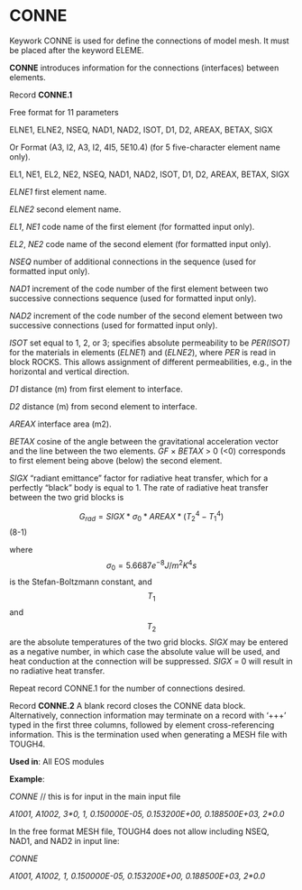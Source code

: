 # CONNE

Keywork CONNE is used for define the connections of model mesh. It must be placed after the keyword ELEME.

**CONNE**            introduces information for the connections (interfaces) between elements.

Record **CONNE.1**

&#x20;                       Free format for 11 parameters

&#x20;                       ELNE1, ELNE2, NSEQ, NAD1, NAD2, ISOT, D1, D2, AREAX, BETAX, SIGX

&#x20;                       Or Format (A3, I2, A3, I2, 4I5, 5E10.4) (for 5 five-character element name only).

&#x20;                       EL1, NE1, EL2, NE2, NSEQ, NAD1, NAD2, ISOT, D1, D2, AREAX, BETAX, SIGX

_ELNE1_             first element name.

_ELNE2_            second element name.

_EL1_, _NE1_         code name of the first element (for formatted input only).

_EL2_, _NE2_        code name of the second element (for formatted input only).

_NSEQ_              number of additional connections in the sequence (used for formatted input only).

_NAD1_               increment of the code number of the first element between two successive connections sequence (used for formatted input only).

_NAD2_               increment of the code number of the second element between two successive connections (used for formatted input only).

_ISOT_               set equal to 1, 2, or 3; specifies absolute permeability to be _PER(ISOT)_ for the materials in elements (_ELNE1_) and (_ELNE2_), where _PER_ is read in block ROCKS. This allows assignment of different permeabilities, e.g., in the horizontal and vertical direction.

_D1_                   distance (m) from first element to interface.

_D2_                   distance (m) from second element to interface.

_AREAX_            interface area (m2).

_BETAX_            cosine of the angle between the gravitational acceleration vector and the line between the two elements. _GF_ × _BETAX_ > 0 (<0) corresponds to first element being above (below) the second element.

_SIGX_               “radiant emittance” factor for radiative heat transfer, which for a perfectly “black” body is equal to 1. The rate of radiative heat transfer between the two grid blocks is

&#x20;              $$G_{rad}=SIGX*\sigma_0*AREAX*(T_2^4-T_1^4)$$                                        (8-1)                                         &#x20;

where $$\sigma _0=5.6687e^{-8}J/m^2K^4s$$ is the Stefan-Boltzmann constant, and $$T_1$$and $$T_2$$ are the absolute temperatures of the two grid blocks. _SIGX_ may be entered as a negative number, in which case the absolute value will be used, and heat conduction at the connection will be suppressed. _SIGX_ = 0 will result in no radiative heat transfer.

Repeat record CONNE.1 for the number of connections desired.

Record **CONNE.2**        A blank record closes the CONNE data block. Alternatively, connection information may terminate on a record with ‘+++’ typed in the first three columns, followed by element cross-referencing information. This is the termination used when generating a MESH file with TOUGH4.

**Used in**: All EOS modules

**Example**:

_CONNE_                                                                // this is for input in the main input file

_A1001, A1002, 3\*0, 1, 0.150000E-05, 0.153200E+00, 0.188500E+03, 2\*0.0_

In the free format MESH file, TOUGH4 does not allow including NSEQ, NAD1, and NAD2 in input line:

_CONNE_                                                             &#x20;

_A1001, A1002, 1, 0.150000E-05, 0.153200E+00, 0.188500E+03, 2\*0.0_
